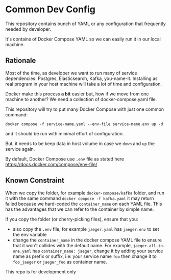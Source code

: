 # Common Dev Config

This repository contains bunch of YAML or any configuration that frequently needed by developer.

It's contains of Docker Compose YAML so we can easily run it in our local machine.


## Rationale

Most of the time, as developer we want to run many of service dependencies: Postgres, Elasticsearch, Kafka, you-name-it.
Installing as real program in your host machine will take a lot of time and configuration.

Docker make this process **a bit** easier but, how if we move from one machine to another? We need a collection of docker-compose.yaml file.

This repository will try to put many Docker Compose with just one common command:

```
docker compose -f service-name.yaml --env-file service-name.env up -d
```

and it should be run with minimal effort of configuration.

But, it needs to be keep data in host volume in case we `down` and `up` the service again.

By default, Docker Compose use `.env` file as stated here https://docs.docker.com/compose/env-file/


## Known Constraint

When we copy the folder, for example `docker-compose/kafka` folder, and run it with the same command `docker compose -f kafka.yaml`
it may return failed because we hard-coded the `container_name` on each YAML file. 
This has the advantages that we can refer to the container by simple name.

If you copy the folder (or cherry-picking files), ensure that you:

* also copy the `.env` file, for example `jaeger.yaml` has `jaeger.env` to set the env variable
* change the `container_name` in the docker compose YAML file to ensure that it won't collides with the default name.
  For example, `jaeger-all-in-one.yaml` has `container_name: jaeger`, change it by adding your service name as prefix or suffix, 
  i.e: your service name `foo` then change it to `foo_jaeger` or `jaeger_foo` as container name.




This repo is for development only